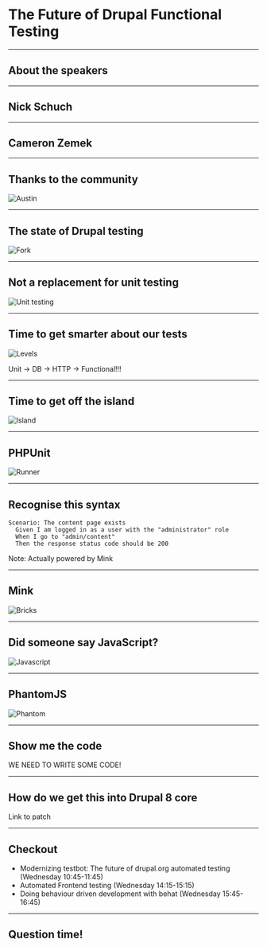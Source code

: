 <!-- Begin assets -->
<link href="./assets/style.css" rel="stylesheet"></link>
<!-- End assets -->

# The Future of Drupal Functional Testing

---

## About the speakers

---

## Nick Schuch

---

## Cameron Zemek

---

## Thanks to the community

![Austin](./assets/austin.jpg "Austin")

---

## The state of Drupal testing

![Fork](./assets/fork.jpg "Fork")

---

## Not a replacement for unit testing

![Unit testing](./assets/unit.jpg "Unit testing")

---

## Time to get smarter about our tests

![Levels](./assets/levels.jpg "Levels")

Unit -> DB -> HTTP -> Functional!!!

---

## Time to get off the island

![Island](./assets/island.jpg "Island")

---

## PHPUnit

![Runner](./assets/runner.jpg "Runner")

---

## Recognise this syntax

```
Scenario: The content page exists
  Given I am logged in as a user with the "administrator" role
  When I go to "admin/content"
  Then the response status code should be 200
```

Note: Actually powered by Mink

---

## Mink

![Bricks](./assets/bricks.jpg "Bricks")

---

## Did someone say JavaScript?

![Javascript](./assets/java.jpg "Javascript")

---

## PhantomJS

![Phantom](./assets/phantom.jpg "Phantom")

---

## Show me the code

WE NEED TO WRITE SOME CODE!

---

## How do we get this into Drupal 8 core

Link to patch

---

## Checkout

* Modernizing testbot: The future of drupal.org automated testing (Wednesday 10:45-11:45)
* Automated Frontend testing (Wednesday 14:15-15:15)
* Doing behaviour driven development with behat (Wednesday 15:45-16:45)

---

## Question time!
